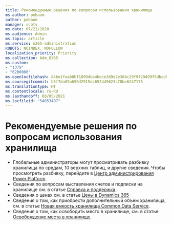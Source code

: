 ```yaml
---
title: Рекомендуемые решения по вопросам использования хранилища
ms.author: pebaum
author: pebaum
manager: scotv
ms.date: 07/21/2020
ms.audience: Admin
ms.topic: article
ms.service: o365-administration
ROBOTS: NOINDEX, NOFOLLOW
localization_priority: Priority
ms.collection: Adm_O365
ms.custom:
- "1379"
- "6200006"
ms.openlocfilehash: 84be1feab8bf1899dba4bdce389e2e384c29f9f29499f5dbcd0889b014eb1676
ms.sourcegitcommit: b5f7da89a650d2915dc652449623c78be6247175
ms.translationtype: HT
ms.contentlocale: ru-RU
ms.lasthandoff: 08/05/2021
ms.locfileid: "54053407"
---
```

# <a name="recommended-solutions-for-storage-issues"></a>Рекомендуемые решения по вопросам использования хранилища

- Глобальные администраторы могут просматривать разбивку хранилища по средам, 10 верхних таблиц, и другие сведения. Чтобы просмотреть разбивку, перейдите в [Центр администрирования Power Platform](https://admin.powerplatform.microsoft.com/analytics/d365ce). 
- Сведения по вопросам выставления счетов и подписки на хранилище см. в статье [Справка и поддержка](https://docs.microsoft.com/dynamics365/customer-engagement/admin/contact-information-microsoft-dynamics-365-online-billing-support).
- Сведения о ценах см. в статье [Цены в Dynamics 365](https://dynamics.microsoft.com/pricing/)
- Сведения о том, как приобрести дополнительный объем хранилища, см. в статье [Новая емкость хранилища Common Data Service](https://go.microsoft.com/fwlink/p/?linkid=2010782).
- Сведения о том, как освободить место в хранилище, см. в статье [Освобождение места в хранилище](https://go.microsoft.com/fwlink/p/?linkid=2011105).